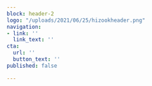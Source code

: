 ```yaml
---
block: header-2
logo: "/uploads/2021/06/25/hizookheader.png"
navigation:
- link: ''
  link_text: ''
cta:
  url: ''
  button_text: ''
published: false

---
```

